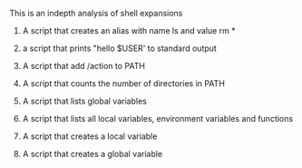 This is an indepth analysis of shell expansions

1. A script that creates an alias with name ls and value rm *

2. a script that prints "hello $USER' to standard output

3. A script that add /action to PATH

4. A script that counts the number of directories in PATH

5. A script that lists global variables

6. A script that lists all local variables, environment variables and functions

7. A script that creates a local variable

8. A script that creates a global variable 
